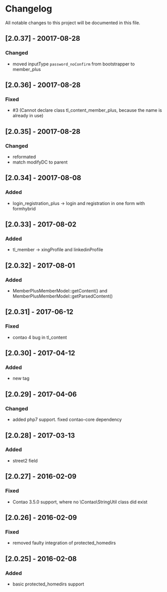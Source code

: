 # Changelog
All notable changes to this project will be documented in this file.

## [2.0.37] - 20017-08-28

### Changed

- moved inputType `password_noConfirm` from bootstrapper to member_plus

## [2.0.36] - 20017-08-28

### Fixed

- #3 (Cannot declare class tl_content_member_plus, because the name is already in use)

## [2.0.35] - 20017-08-28

### Changed

- reformated
- match modifyDC to parent

## [2.0.34] - 20017-08-08

### Added

- login_registration_plus -> login and registration in one form with formhybrid

## [2.0.33] - 2017-08-02

### Added

- tl_member -> xingProfile and linkedinProfile

## [2.0.32] - 2017-08-01

### Added

- MemberPlusMemberModel::getContent() and MemberPlusMemberModel::getParsedContent()

## [2.0.31] - 2017-06-12

### Fixed

- contao 4 bug in tl_content

## [2.0.30] - 2017-04-12

### Added

- new tag

## [2.0.29] - 2017-04-06

### Changed
- added php7 support. fixed contao-core dependency

## [2.0.28] - 2017-03-13

### Added
- street2 field

## [2.0.27] - 2016-02-09

### Fixed
- Contao 3.5.0 support, where no \Contao\StringUtil class did exist

## [2.0.26] - 2016-02-09

### Fixed
- removed faulty integration of protected_homedirs

## [2.0.25] - 2016-02-08

### Added
- basic protected_homedirs support
